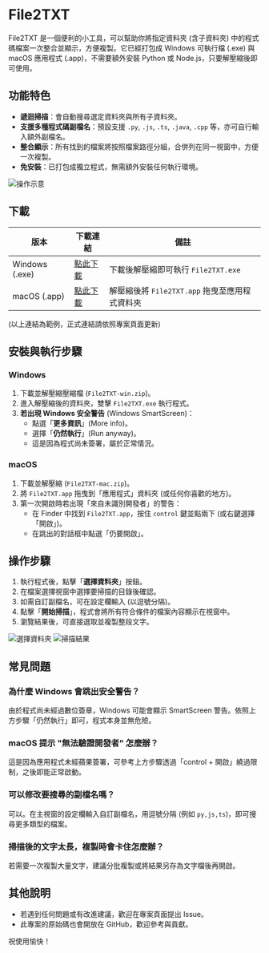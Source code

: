 # File2TXT

File2TXT 是一個便利的小工具，可以幫助你將指定資料夾 (含子資料夾) 中的程式碼檔案一次整合並顯示，方便複製。它已經打包成 Windows 可執行檔 (.exe) 與 macOS 應用程式 (.app)，不需要額外安裝 Python 或 Node.js，只要解壓縮後即可使用。

## 功能特色

- **遞迴掃描**：會自動搜尋選定資料夾與所有子資料夾。
- **支援多種程式碼副檔名**：預設支援 `.py`, `.js`, `.ts`, `.java`, `.cpp` 等，亦可自行輸入額外副檔名。
- **整合顯示**：所有找到的檔案將按照檔案路徑分組，合併列在同一視窗中，方便一次複製。
- **免安裝**：已打包成獨立程式，無需額外安裝任何執行環境。

![操作示意](img/main_window.png)

## 下載

| 版本 | 下載連結 | 備註 |
|------|----------|------|
| Windows (.exe) | [點此下載](https://example.com/File2TXT-win.zip) | 下載後解壓縮即可執行 `File2TXT.exe` |
| macOS (.app) | [點此下載](https://example.com/File2TXT-mac.zip) | 解壓縮後將 `File2TXT.app` 拖曳至應用程式資料夾 |

(以上連結為範例，正式連結請依照專案頁面更新)

## 安裝與執行步驟

### Windows

1. 下載並解壓縮壓縮檔 (`File2TXT-win.zip`)。
2. 進入解壓縮後的資料夾，雙擊 `File2TXT.exe` 執行程式。
3. **若出現 Windows 安全警告** (Windows SmartScreen)：
   - 點選「**更多資訊**」(More info)。
   - 選擇「**仍然執行**」(Run anyway)。
   - 這是因為程式尚未簽署，屬於正常情況。

### macOS

1. 下載並解壓縮 (`File2TXT-mac.zip`)。
2. 將 `File2TXT.app` 拖曳到「應用程式」資料夾 (或任何你喜歡的地方)。
3. 第一次開啟時若出現「來自未識別開發者」的警告：
   - 在 Finder 中找到 `File2TXT.app`，按住 `control` 鍵並點兩下 (或右鍵選擇「開啟」)。
   - 在跳出的對話框中點選「仍要開啟」。

## 操作步驟

1. 執行程式後，點擊「**選擇資料夾**」按鈕。
2. 在檔案選擇視窗中選擇要掃描的目錄後確認。
3. 如需自訂副檔名，可在設定欄輸入 (以逗號分隔)。
4. 點擊「**開始掃描**」，程式會將所有符合條件的檔案內容顯示在視窗中。
5. 瀏覽結果後，可直接選取並複製整段文字。

![選擇資料夾](img/select_folder.png)
![掃描結果](img/scan_result.png)

## 常見問題

### 為什麼 Windows 會跳出安全警告？

由於程式尚未經過數位簽章，Windows 可能會顯示 SmartScreen 警告。依照上方步驟「仍然執行」即可，程式本身並無危險。

### macOS 提示 "無法驗證開發者" 怎麼辦？

這是因為應用程式未經蘋果簽署，可參考上方步驟透過「control + 開啟」繞過限制，之後即能正常啟動。

### 可以修改要搜尋的副檔名嗎？

可以。在主視窗的設定欄輸入自訂副檔名，用逗號分隔 (例如 `py,js,ts`)，即可搜尋更多類型的檔案。

### 掃描後的文字太長，複製時會卡住怎麼辦？

若需要一次複製大量文字，建議分批複製或將結果另存為文字檔後再開啟。

## 其他說明

- 若遇到任何問題或有改進建議，歡迎在專案頁面提出 Issue。
- 此專案的原始碼也會開放在 GitHub，歡迎參考與貢獻。

祝使用愉快！
